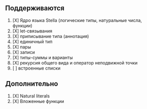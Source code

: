## Поддерживаются

1. [X] Ядро языка Stella (логические типы, натуральные числа, функции)
2. [X] let-связывания
3. [X] приписывание типа (аннотация)
4. [X] единичный тип
5. [X] пары 
6. [X] записи
7. [X] типы-суммы и варианты
8. [X] рекурсия общего вида и оператор неподвижной точки
9. [ ] встроенные списки

## Дополнительно

1. [X] Natural literals
2. [X] Вложенные функции
